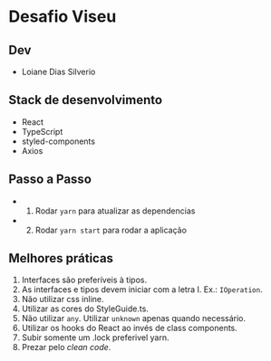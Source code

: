 # Desafio Viseu
## Dev
- Loiane Dias Silverio
## Stack de desenvolvimento
- React
- TypeScript
- styled-components
- Axios
## Passo a Passo
- 1. Rodar `yarn` para atualizar as dependencias
- 2. Rodar `yarn start` para rodar a aplicação
## Melhores práticas
1. Interfaces são preferíveis à tipos.
2. As interfaces e tipos devem iniciar com a letra I. Ex.: `IOperation`.
3. Não utilizar css inline.
4. Utilizar as cores do StyleGuide.ts.
5. Não utilizar `any`. Utilizar `unknown` apenas quando necessário.
6. Utilizar os hooks do React ao invés de class components.
7. Subir somente um .lock preferivel yarn.
8. Prezar pelo _clean code_.
